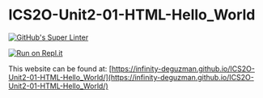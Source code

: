 # ICS2O-Unit2-01-HTML-Hello_World
[![GitHub's Super Linter](https://github.com/Infinity-deGuzman/ICS2O-Unit2-01-HTML-Hello_World/workflows/GitHub's%20Super%20Linter/badge.svg)](https://github.com/<Infinity-deGuzman>/ICS2O-Unit2-01-HTML-Hello_World/actions)

[![Run on Repl.it](https://repl.it/badge/github/Infinity-deGuzman/ICS2O-Unit2-01-HTML-Hello_World)](https://repl.it/github/Infinity-deGuzman/ICS2O-Unit2-01-HTML-Hello_World)

This website can be found at: [https://infinity-deguzman.github.io/ICS2O-Unit2-01-HTML-Hello_World/](https://infinity-deguzman.github.io/ICS2O-Unit2-01-HTML-Hello_World/)